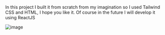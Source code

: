 In this project I built it from scratch from my imagination so I used Tailwind CSS and HTML, I hope you like it. Of course in the future I will develop it using ReactJS


![image](https://github.com/user-attachments/assets/05e07789-90d8-4851-8d61-b59c93e5a25a)

